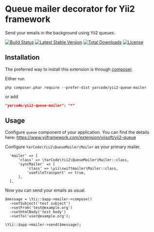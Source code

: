 # Queue mailer decorator for Yii2 framework
Send your emails in the background using Yii2 queues.

[![Build Status](https://travis-ci.org/yarcode/yii2-queue-mailer.svg?branch=master)](https://travis-ci.org/yarcode/yii2-queue-mailer)
[![Latest Stable Version](https://poser.pugx.org/yarcode/yii2-queue-mailer/v/stable)](https://packagist.org/packages/yarcode/yii2-queue-mailer)
[![Total Downloads](https://poser.pugx.org/yarcode/yii2-queue-mailer/downloads)](https://packagist.org/packages/yarcode/yii2-queue-mailer)
[![License](https://poser.pugx.org/yarcode/yii2-queue-mailer/license)](https://packagist.org/packages/yarcode/yii2-queue-mailer)

## Installation

The preferred way to install this extension is through [composer](http://getcomposer.org/download/).

Either run

```
php composer.phar require --prefer-dist yarcode/yii2-queue-mailer
```

or add

```json
"yarcode/yii2-queue-mailer": "*"
```

## Usage

Configure `queue` component of your application.
You can find the details here: https://www.yiiframework.com/extension/yiisoft/yii2-queue

Configure `YarCode\Yii2\QueueMailer\Mailer` as your primary mailer.
```
  'mailer' => [
      'class' => \YarCode\Yii2\QueueMailer\Mailer::class,
      'syncMailer' => [
          'class' => \yii\swiftmailer\Mailer::class,
          'useFileTransport' => true,
      ],
  ],
```
Now you can send your emails as usual.
```
$message = \Yii::$app->mailer->compose()
  ->setSubject('test subject')
  ->setFrom('test@example.org')
  ->setHtmlBody('test body')
  ->setTo('user@example.org');

\Yii::$app->mailer->send($message);
```
